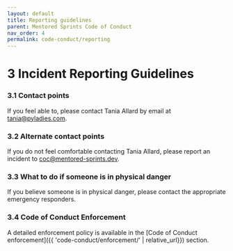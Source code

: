 ```yaml
---
layout: default
title: Reporting guidelines
parent: Mentored Sprints Code of Conduct
nav_order: 4
permalink: code-conduct/reporting
---
```


# 3 Incident Reporting Guidelines

### 3.1 Contact points

If you feel able to, please contact Tania Allard by email at [tania@pyladies.com](mailto:tania@pyladies.com).

### 3.2 Alternate contact points

If you do not feel comfortable contacting Tania Allard, please report an incident to [coc@mentored-sprints.dev](mailto:coc@mentored-sprints.dev).

### 3.3 What to do if someone is in physical danger

If you believe someone is in physical danger, please contact the appropriate emergency responders.

### 3.4 Code of Conduct Enforcement

A detailed enforcement policy is available in the [Code of Conduct enforcement]({{ 'code-conduct/enforcement/' | relative_url}}) section.
